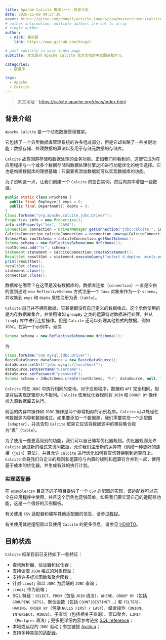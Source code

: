 ```yaml
---
title: Apache Calcite 概览(一)--背景介绍
date: 2020-11-09 09:27:38
cover: https://gitee.com/dongzl/article-images/raw/master/cover/calcite_study.png
# author information, multiple authors are set to array
# single author
author:
  - nick: 董宗磊
    link: https://www.github.com/dongzl

# post subtitle in your index page
subtitle: 本文是对 Apache Calcite 官方文档的中文翻译和学习。

categories: 
  - 数据库

tags: 
  - Apache
  - Calcite
---
```


> 原文地址：https://calcite.apache.org/docs/index.html

## 背景介绍

`Apache Calcite` 是一个动态数据管理框架。

它包括了一个典型数据库管理系统的许多组成部分，但是它却省略了一些关键功能：数据存储、处理数据的算法以及用于存储元数据的存储库。

`Calcite` 故意回避存储和数据处理的业务功能。正如我们将看到的，这使它成为在应用程序与一个或多个数据存储和数据处理引擎之间进行功能优化的绝佳选择。它也是构建数据库的理想基础：只需要再添加数据就可以实现数据库的功能。

为了说明这一点，让我们创建一个 `Calcite` 的空白实例，然后向其中增加一些数据。

```java
public static class HrSchema {
  public final Employee[] emps = 0;
  public final Department[] depts = 0;
}
Class.forName("org.apache.calcite.jdbc.Driver");
Properties info = new Properties();
info.setProperty("lex", "JAVA");
Connection connection = DriverManager.getConnection("jdbc:calcite:", info);
CalciteConnection calciteConnection = connection.unwrap(CalciteConnection.class);
SchemaPlus rootSchema = calciteConnection.getRootSchema();
Schema schema = new ReflectiveSchema(new HrSchema());
rootSchema.add("hr", schema);
Statement statement = calciteConnection.createStatement();
ResultSet resultSet = statement.executeQuery("select d.deptno, min(e.empid) from hr.emps as e join hr.depts as d on e.deptno = d.deptno group by d.deptno having count(*) > 1");
print(resultSet);
resultSet.close();
statement.close();
connection.close();
```

数据库在哪里？在这里是没有数据库的。数据库连接（`connection`）一直是空白的直到通过 `new ReflectiveSchema` 方式注册一个 `Java` 对象来作为一个 `schema`，并收集到 `emps` 和 `depts` 属性注册为表（`table`）。

`Calcite` 自己并不拥有数据，它甚至都没有自己定义的数据格式。这个示例使用的是内存数据库集合，并使用诸如 `groupBy` 之类的运算符对数据进行处理，并从 `linq4j` 库中进行连接操作。但是 `Calcite` 还可以处理其他格式的数据，例如 `JDBC`。在第一个示例中，替换

```java
Schema schema = new ReflectiveSchema(new HrSchema());
```
为
```java
Class.forName("com.mysql.jdbc.Driver");
BasicDataSource dataSource = new BasicDataSource();
dataSource.setUrl("jdbc:mysql://localhost");
dataSource.setUsername("username");
dataSource.setPassword("password");
Schema schema = JdbcSchema.create(rootSchema, "hr", dataSource, null, "name");
```

`Calcite` 将在 `JDBC` 中执行相同的查询。对于应用程序，数据和 `API` 完全相同，但是背后实现逻辑却大不相同。`Calcite` 使用优化器规则将 `JOIN` 和 `GROUP BY` 操作推入源数据库去执行。

前面的内存中操作和 `JDBC` 操作是两个非常相似的示例程序。`Calcite` 可以处理任何数据源内容和数据格式。如果要添加一个数据源，我们需要实现一个适配器（`adapter`），并且告知 `Calcite` 框架它应该将数据源中的哪些集合视为“表”（`table`）。

为了使用一些更高级别的功能，我们可以自己编写优化器规则。优化器规则允许 `Calcite` 通过新的格式来访问数据，允许我们注册新的运算符（例如一种更好的连接（`join`）算法），并且允许 `Calcite` 进行优化如何将查询转换到到运算符上。`Calcite` 会将我们自定义的规则和运算符与内置的规则和运算符合并到一起，使用基于成本的优化器，并生成有效的执行计划。

### 实现适配器

在 `example/csv` 目录下的子项目提供了一个 `CSV` 适配器的实现，该适配器可以完全在应用程序中使用，并且这个示例也足够简单，如果我们要实现自己的适配器功能，这是一个很好的示例模板。

有关使用 `CSV` 适配器和编写其他适配器的信息，请参见[教程](https://calcite.apache.org/docs/tutorial.html)。

有关使用其他适配器以及使用 `Calcite` 的更多信息，请参见 [HOWTO](https://calcite.apache.org/docs/howto.html)。

## 目前状态

`Calcite` 框架目前已支持如下一些特征：

- 查询解析器、验证器和优化器；
- 支持读取 `JSON` 格式的对象模型；
- 支持许多标准函数和聚合函数；
- 针对 `Linq4j` 和以 `JDBC` 为后端的 `JDBC` 查询；
- `Linq4j` 作为前端；
- SQL 特征：`SELECT`、`FROM`（包括 `JOIN` 语法）、`WHERE`、`GROUP BY`（包括 `GROUPING SETS`）、聚合函数（包括 `COUNT(DISTINCT …)` 和 `FILTER`）、`HAVING`、`ORDER BY`（包括 `NULLS FIRST / LAST`）、结合操作（`UNION`、`INTERSECT`、`MINUS`）、子查询（包括相关子查询）、窗口聚合、`LIMIT`（`Postgres` 语法）；更多更详细内容参考链接 [SQL reference](https://calcite.apache.org/docs/reference.html)；
- 本地或远程的 `JDBC` 驱动；参加链接 [Avatica](https://calcite.apache.org/avatica/docs/index.html)；
- 支持多种类型的[适配器](https://calcite.apache.org/docs/adapter.html)。
